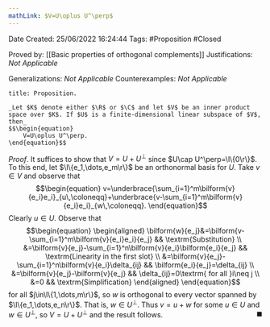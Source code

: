 ```yaml
---
mathLink: $V=U\oplus U^\perp$
---
```


<div class="topSpace"></div>

Date Created: 25/06/2022 16:24:44
Tags: #Proposition #Closed

Proved by: [[Basic properties of orthogonal complements]]
Justifications: _Not Applicable_

Generalizations: _Not Applicable_
Counterexamples: _Not Applicable_

``` ad-Proposition
title: Proposition.

_Let $K$ denote either $\R$ or $\C$ and let $V$ be an inner product space over $K$. If $U$ is a finite-dimensional linear subspace of $V$, then_
$$\begin{equation}
    V=U\oplus U^\perp.
\end{equation}$$

```

_Proof_. It suffices to show that $V=U+U^\perp$ since $U\cap U^\perp=\l\{0\r\}$. To this end, let $\l\{e_1,\dots,e_m\r\}$ be an orthonormal basis for $U$. Take $v\in V$ and observe that
$$\begin{equation}
    v=\underbrace{\sum_{i=1}^m\bilform{v}{e_i}e_i}_{u\,\coloneqq}+\underbrace{v-\sum_{i=1}^m\bilform{v}{e_i}e_i}_{w\,\coloneqq}.
\end{equation}$$
Clearly $u\in U$. Observe that
$$\begin{equation}
    \begin{aligned}
        \bilform{w}{e_j}&=\bilform{v-\sum_{i=1}^m\bilform{v}{e_i}e_i}{e_j} && \textrm{Substitution} \\
        &=\bilform{v}{e_j}-\sum_{i=1}^n\bilform{v}{e_i}\bilform{e_i}{e_j} && \textrm{Linearity in the first slot} \\
        &=\bilform{v}{e_j}-\sum_{i=1}^n\bilform{v}{e_i}\delta_{ij} && \bilform{e_i}{e_j}=\delta_{ij} \\
        &=\bilform{v}{e_j}-\bilform{v}{e_j} && \delta_{ij}=0\textrm{ for all }i\neq j \\
        &=0 && \textrm{Simplification}
    \end{aligned}
\end{equation}$$
for all $j\in\l\{1,\dots,m\r\}$, so $w$ is orthogonal to every vector spanned by $\l\{e_1,\dots,e_n\r\}$. That is, $w\in U^\perp$. Thus $v=u+w$ for some $u\in U$ and $w\in U^\perp$, so $V=U+U^\perp$ and the result follows.<span style="float:right;">$\blacksquare$</span>
